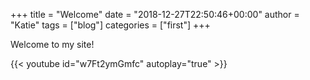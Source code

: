 +++
title = "Welcome"
date = "2018-12-27T22:50:46+00:00"
author = "Katie"
tags = ["blog"]
categories = ["first"]
+++

Welcome to my site!

{{< youtube id="w7Ft2ymGmfc" autoplay="true" >}}